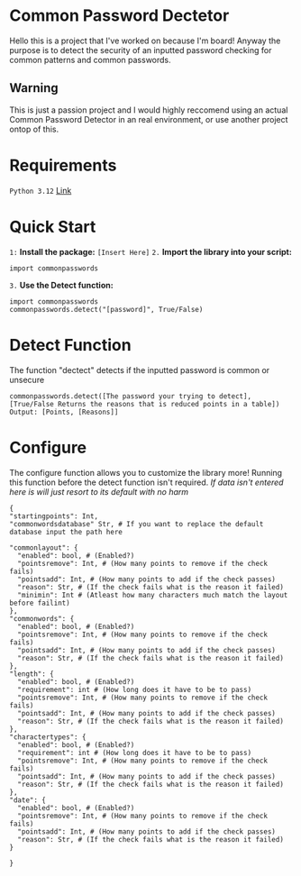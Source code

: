 # Common Password Dectetor
Hello this is a project that I've worked on because I'm board! Anyway the purpose is to detect the security of an inputted password
checking for common patterns and common passwords.
## Warning
This is just a passion project and I would highly reccomend using an actual Common Password Detector in an real environment, or use another project ontop of this.
# Requirements
`Python 3.12` [Link](https://www.python.org/downloads/release/python-3120/)
# Quick Start
`1:` **Install the package:**
`[Insert Here]` 
`2.` **Import the library into your script:**
```
import commonpasswords
```
`3.` **Use the Detect function:**
```
import commonpasswords
commonpasswords.detect("[password]", True/False)
```
# Detect Function
The function "dectect" detects if the inputted password is common or unsecure
```
commonpasswords.detect([The password your trying to detect], [True/False Returns the reasons that is reduced points in a table])
Output: [Points, [Reasons]]
```

# Configure
The configure function allows you to customize the library more! Running this function before the detect function isn't required.
*If data isn't entered here is will just resort to its default with no harm*
```
{
"startingpoints": Int,
"commonwordsdatabase" Str, # If you want to replace the default database input the path here

"commonlayout": {
  "enabled": bool, # (Enabled?)
  "pointsremove": Int, # (How many points to remove if the check fails)
  "pointsadd": Int, # (How many points to add if the check passes)
  "reason": Str, # (If the check fails what is the reason it failed)
  "minimin": Int # (Atleast how many characters much match the layout before failint)
},
"commonwords": {
  "enabled": bool, # (Enabled?)
  "pointsremove": Int, # (How many points to remove if the check fails)
  "pointsadd": Int, # (How many points to add if the check passes)
  "reason": Str, # (If the check fails what is the reason it failed)
},
"length": {
  "enabled": bool, # (Enabled?)
  "requirement": int # (How long does it have to be to pass)
  "pointsremove": Int, # (How many points to remove if the check fails)
  "pointsadd": Int, # (How many points to add if the check passes)
  "reason": Str, # (If the check fails what is the reason it failed)
},
"charactertypes": {
  "enabled": bool, # (Enabled?)
  "requirement": int # (How long does it have to be to pass)
  "pointsremove": Int, # (How many points to remove if the check fails)
  "pointsadd": Int, # (How many points to add if the check passes)
  "reason": Str, # (If the check fails what is the reason it failed)
},
"date": {
  "enabled": bool, # (Enabled?)
  "pointsremove": Int, # (How many points to remove if the check fails)
  "pointsadd": Int, # (How many points to add if the check passes)
  "reason": Str, # (If the check fails what is the reason it failed)
}

}
```

